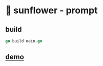 # 🌻 sunflower - prompt

## build
```go
go build main.go
```
## [demo](https://github.com/7yyo/sunflower/blob/master/_example/main.go)
